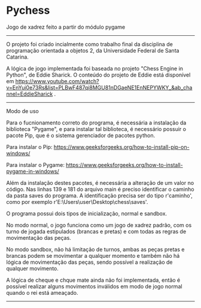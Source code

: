 # Pychess

Jogo de xadrez feito a partir do módulo pygame

--------------------------------------------------------------------------------------------------------------------------
O projeto foi criado incialmente como trabalho final da disciplina de programação orientada a objetos 2, da Universidade Federal de Santa Catarina. 

A lógica de jogo implementada foi baseada no projeto "Chess Engine in Python", de Eddie Sharick. 
O conteúdo do projeto de Eddie está disponível em https://www.youtube.com/watch?v=EnYui0e73Rs&list=PLBwF487qi8MGU81nDGaeNE1EnNEPYWKY_&ab_channel=EddieSharick .

--------------------------------------------------------------------------------------------------------------------------
Modo de uso

Para o fucnionamento correto do programa, é necessária a instalação da biblioteca "Pygame", e para instalar tal biblioteca, é necessário possuir o pacote Pip, que é o sistema gerenciador de pacotes python.

Para instalar o Pip: https://www.geeksforgeeks.org/how-to-install-pip-on-windows/

Para instalar o Pygame: https://www.geeksforgeeks.org/how-to-install-pygame-in-windows/

Além da instalação destes pacotes, é necessária a alteração de um valor no código. Nas linhas 139 e 181 do arquivo main é preciso identificar o caminho da pasta saves do programa. A identificação precisa ser do tipo r'caminho', como por exemplo r'E:\Users\user\Desktop\chess\saves'.

O programa possui dois tipos de inicialização, normal e sandbox. 

No modo normal, o jogo funciona como um jogo de xadrez padrão, com os turno de jogada estipulados (brancas e pretas) e com todas as regras de movimentação das peças.

No modo sandbox, não há limitação de turnos, ambas as peças pretas e brancas podem se movimentar a qualquer momento e também não há lógica de movimentação das peças, sendo possível a realização de qualquer movimento.

A lógica de cheque e chque mate ainda não foi implementada, então é possível realizar alguns movimentos inválidos em modo de jogo normal quando o rei está ameaçado.

--------------------------------------------------------------------------------------------------------------------------
